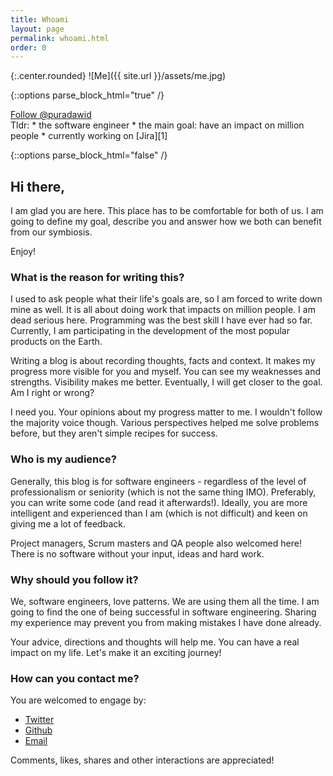 ```yaml
---
title: Whoami
layout: page
permalink: whoami.html
order: 0
---
```

{:.center.rounded}
![Me]({{ site.url }}/assets/me.jpg)

{::options parse_block_html="true" /}

<div class="follow-me">
<a href="https://twitter.com/puradawid?ref_src=twsrc%5Etfw" class="twitter-follow-button" data-show-count="false">Follow @puradawid</a><script async src="https://platform.twitter.com/widgets.js" charset="utf-8"></script>
</div>

<div class="tldr">
Tldr:
* the software engineer
* the main goal: have an impact on million people
* currently working on [Jira][1]
</div>

{::options parse_block_html="false" /}

## Hi there,

I am glad you are here. This place has to be comfortable for both of us. I am
going to define my goal, describe you and answer how we both can benefit from
our symbiosis.

Enjoy!

### What is the reason for writing this?

I used to ask people what their life's goals are, so I am forced to write down
mine as well. It is all about doing work that impacts on million people. I am
dead serious here. Programming was the best skill I have ever had so far.
Currently, I am participating in the development of the most popular products on
the Earth.

Writing a blog is about recording thoughts, facts and context. It makes my
progress more visible for you and myself. You can see my weaknesses and
strengths. Visibility makes me better. Eventually, I will get closer to the
goal. Am I right or wrong?

I need you. Your opinions about my progress matter to me. I wouldn't follow the
majority voice though. Various perspectives helped me solve problems before,
but they aren't simple recipes for success.

### Who is my audience?

Generally, this blog is for software engineers - regardless of the level of
professionalism or seniority (which is not the same thing IMO). Preferably, you
can write some code (and read it afterwards!). Ideally, you are more
intelligent and experienced than I am (which is not difficult) and keen on
giving me a lot of feedback.

Project managers, Scrum masters and QA people also welcomed here! There is no
software without your input, ideas and hard work.

### Why should you follow it?

We, software engineers, love patterns. We are using them all the time. I am
going to find the one of being successful in software engineering. Sharing my
experience may prevent you from making mistakes I have done already.

Your advice, directions and thoughts will help me. You can have a real impact
on my life. Let's make it an exciting journey!

### How can you contact me?

You are welcomed to engage by:

* [Twitter][2]
* [Github][3]
* [Email][4]

Comments, likes, shares and other interactions are appreciated!

[1]: https://www.atlassian.com/software/jira/core
[2]: https://twitter.com/dawidpura
[3]: https://github.com/puradawid
[4]: mailto:puradawid+blog@gmail.com
